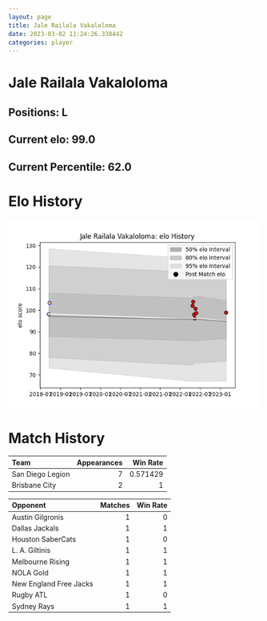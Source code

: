 ```yaml
---  
layout: page  
title: Jale Railala Vakaloloma  
date: 2023-03-02 11:24:26.338442  
categories: player  
---
```

# Jale Railala Vakaloloma

## Positions: L

## Current elo: 99.0

## Current Percentile: 62.0

# Elo History


![elo history](history_JaleRailalaVakaloloma.png)
# Match History


| Team             |   Appearances |   Win Rate |
|:-----------------|--------------:|-----------:|
| San Diego Legion |             7 |   0.571429 |
| Brisbane City    |             2 |   1        |

| Opponent               |   Matches |   Win Rate |
|:-----------------------|----------:|-----------:|
| Austin Gilgronis       |         1 |          0 |
| Dallas Jackals         |         1 |          1 |
| Houston SaberCats      |         1 |          0 |
| L. A. Giltinis         |         1 |          1 |
| Melbourne Rising       |         1 |          1 |
| NOLA Gold              |         1 |          1 |
| New England Free Jacks |         1 |          1 |
| Rugby ATL              |         1 |          0 |
| Sydney Rays            |         1 |          1 |